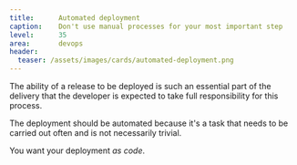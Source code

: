 ```yaml
---
title:      Automated deployment
caption:    Don't use manual processes for your most important step
level:      35
area:       devops
header:
  teaser: /assets/images/cards/automated-deployment.png
---
```



The ability of a release to be deployed is such an essential part of the delivery that the developer is expected to take full responsibility for this process.

The deployment should be automated because it's a task that needs to be carried out often and is not necessarily trivial.

You want your deployment _as code_.
